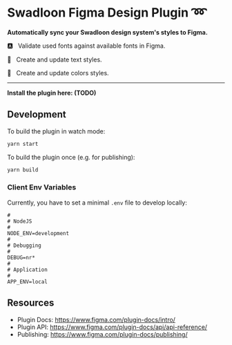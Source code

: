 # Swadloon Figma Design Plugin ➿

**Automatically sync your Swadloon design system's styles to Figma.**

🅰 &nbsp; Validate used fonts against available fonts in Figma.

🔡 &nbsp; Create and update text styles.

🎨 &nbsp; Create and update colors styles.

---

**Install the plugin here: (TODO)**

## Development

To build the plugin in watch mode:

```bash
yarn start
```

To build the plugin once (e.g. for publishing):

```bash
yarn build
```

### Client Env Variables

Currently, you have to set a minimal `.env` file to develop locally:

```dotenv
#
# NodeJS
#
NODE_ENV=development
#
# Debugging
#
DEBUG=nr*
#
# Application
#
APP_ENV=local
```

## Resources

- Plugin Docs: https://www.figma.com/plugin-docs/intro/
- Plugin API: https://www.figma.com/plugin-docs/api/api-reference/
- Publishing: https://www.figma.com/plugin-docs/publishing/
